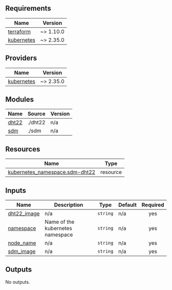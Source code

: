 <!-- BEGIN_TF_DOCS -->
## Requirements

| Name | Version |
|------|---------|
| <a name="requirement_terraform"></a> [terraform](#requirement\_terraform) | ~> 1.10.0 |
| <a name="requirement_kubernetes"></a> [kubernetes](#requirement\_kubernetes) | ~> 2.35.0 |

## Providers

| Name | Version |
|------|---------|
| <a name="provider_kubernetes"></a> [kubernetes](#provider\_kubernetes) | ~> 2.35.0 |

## Modules

| Name | Source | Version |
|------|--------|---------|
| <a name="module_dht22"></a> [dht22](#module\_dht22) | ./dht22 | n/a |
| <a name="module_sdm"></a> [sdm](#module\_sdm) | ./sdm | n/a |

## Resources

| Name | Type |
|------|------|
| [kubernetes_namespace.sdm-dht22](https://registry.terraform.io/providers/hashicorp/kubernetes/latest/docs/resources/namespace) | resource |

## Inputs

| Name | Description | Type | Default | Required |
|------|-------------|------|---------|:--------:|
| <a name="input_dht22_image"></a> [dht22\_image](#input\_dht22\_image) | n/a | `string` | n/a | yes |
| <a name="input_namespace"></a> [namespace](#input\_namespace) | Name of the kubernetes namespace | `string` | n/a | yes |
| <a name="input_node_name"></a> [node\_name](#input\_node\_name) | n/a | `string` | n/a | yes |
| <a name="input_sdm_image"></a> [sdm\_image](#input\_sdm\_image) | n/a | `string` | n/a | yes |

## Outputs

No outputs.
<!-- END_TF_DOCS -->